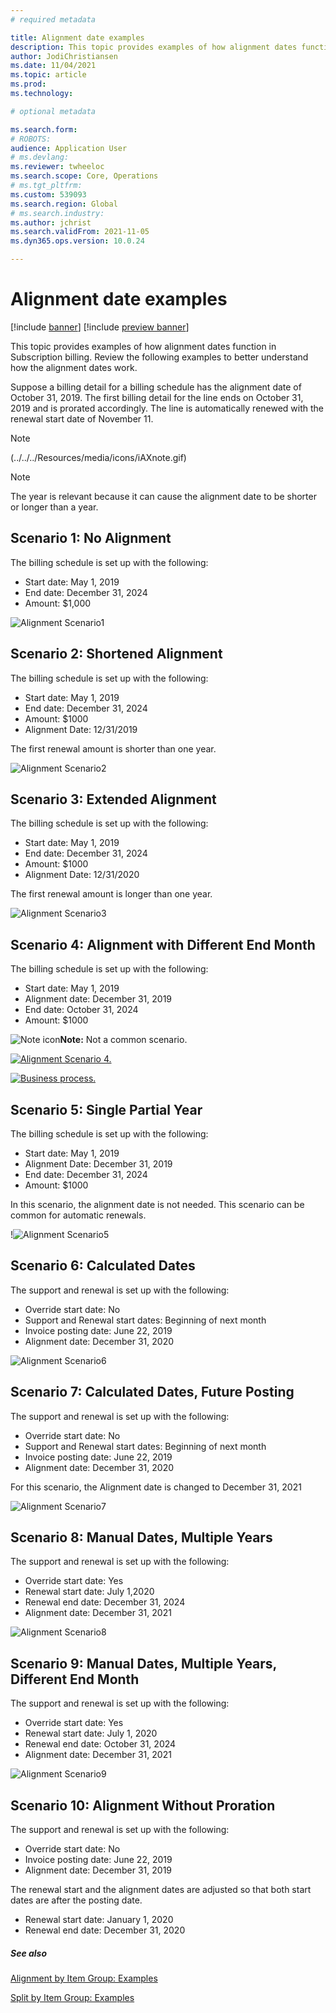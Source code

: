 ```yaml
---
# required metadata

title: Alignment date examples
description: This topic provides examples of how alignment dates function in Subscription billing.  
author: JodiChristiansen
ms.date: 11/04/2021
ms.topic: article
ms.prod: 
ms.technology: 

# optional metadata

ms.search.form:  
# ROBOTS: 
audience: Application User
# ms.devlang: 
ms.reviewer: twheeloc
ms.search.scope: Core, Operations
# ms.tgt_pltfrm: 
ms.custom: 539093
ms.search.region: Global
# ms.search.industry: 
ms.author: jchrist
ms.search.validFrom: 2021-11-05
ms.dyn365.ops.version: 10.0.24

---
```


# Alignment date examples

[!include [banner](../includes/banner.md)]
[!include [preview banner](../includes/preview-banner.md)]

This topic provides examples of how alignment dates function in Subscription billing. Review the following examples to better understand how the alignment dates work. 

Suppose a billing detail for a billing schedule has the alignment date of October 31, 2019. The first billing detail for the line ends on October 31, 2019 and is prorated accordingly. The line is automatically renewed with the renewal start date of November 11.

>[!Note]
>(../../../Resources/media/icons/iAXnote.gif)

>[!Note]
>The year is relevant because it can cause the alignment date to be shorter or longer than a year. 

## Scenario 1: No Alignment

The billing schedule is set up with the following: 
- Start date: May 1, 2019
- End date: December 31, 2024
- Amount: $1,000

![Alignment Scenario1](./media/Alignment01.png)

## Scenario 2: Shortened Alignment

The billing schedule is set up with the following: 
* Start date: May 1, 2019
* End date: December 31, 2024
* Amount: $1000
* Alignment Date: 12/31/2019

The first renewal amount is shorter than one year. 

![Alignment Scenario2](./media/Alignment02.png)

## Scenario 3: Extended Alignment

The billing schedule is set up with the following: 
* Start date: May 1, 2019
* End date: December 31, 2024
* Amount: $1000
* Alignment Date: 12/31/2020

The first renewal amount is longer than one year. 

![Alignment Scenario3](./media/Alignment03.png)

## Scenario 4: Alignment with Different End Month

The billing schedule is set up with the following: 
* Start date: May 1, 2019
* Alignment date: December 31, 2019
* End date: October 31, 2024
* Amount: $1000

![Note icon](../../../Resources/images/icons/iAXnote.gif)**Note:**  Not a common scenario. 

[![Alignment Scenario 4.](../media/Alignment4.png)](../media/Alignment4.png)

[![Business process.](./media/AR-process.PNG)](./media/AR-process.PNG)

## Scenario 5: Single Partial Year

The billing schedule is set up with the following: 
* Start date: May 1, 2019
* Alignment Date: December 31, 2019
* End date: December 31, 2024
* Amount: $1000

In this scenario, the alignment date is not needed. This scenario can be common for automatic renewals. 

!![Alignment Scenario5](./media/Alignment05.png)

## Scenario 6: Calculated Dates

The support and renewal is set up with the following: 
* Override start date: No
* Support and Renewal start dates: Beginning of next month
* Invoice posting date: June 22, 2019
* Alignment date: December 31, 2020

![Alignment Scenario6](./media/Alignment06.png)

## Scenario 7: Calculated Dates, Future Posting

The support and renewal is set up with the following: 
* Override start date: No
* Support and Renewal start dates: Beginning of next month
* Invoice posting date: June 22, 2019
* Alignment date: December 31, 2020

For this scenario, the Alignment date is changed to December 31, 2021

![Alignment Scenario7](./media/Alignment07.png)

## Scenario 8: Manual Dates, Multiple Years

The support and renewal is set up with the following: 
* Override start date: Yes
* Renewal start date: July 1,2020
* Renewal end date: December 31, 2024
* Alignment date: December 31, 2021

![Alignment Scenario8](./media/Alignment08.png)

## Scenario 9: Manual Dates, Multiple Years, Different End Month

The support and renewal is set up with the following: 
* Override start date: Yes
* Renewal start date: July 1, 2020
* Renewal end date: October 31, 2024
* Alignment date: December 31, 2021

![Alignment Scenario9](./media/Alignment09.png)

## Scenario 10: Alignment Without Proration 

The support and renewal is set up with the following: 
* Override start date: No
* Invoice posting date: June 22, 2019 
* Alignment date: December 31, 2019

The renewal start and the alignment dates are adjusted so that both start dates are after the posting date. 
* Renewal start date: January 1, 2020
* Renewal end date: December 31, 2020

##### See also

[Alignment by Item Group: Examples](exAlignItmGrp.md)

[Split by Item Group: Examples](exSplitItemGrp.md)

